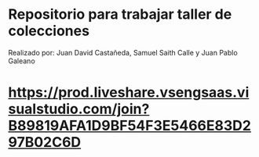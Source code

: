 # Repositorio para trabajar taller de colecciones
Realizado por: Juan David Castañeda, Samuel Saith Calle y Juan Pablo Galeano


# https://prod.liveshare.vsengsaas.visualstudio.com/join?B89819AFA1D9BF54F3E5466E83D297B02C6D
